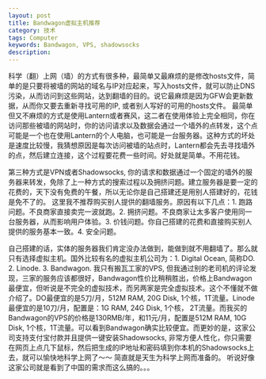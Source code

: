 ```yaml
---
layout: post
title: Bandwagon虚拟主机推荐 
category: 技术 
tags: Computer 
keywords: Bandwagon, VPS, shadowsocks
description: 
---
```


科学（翻）上网（墙）的方式有很多种，最简单又最麻烦的是修改hosts文件，简单的是只要将被墙的网站的域名与IP对应起来，写入hosts文件，就可以防止DNS污染，从而访问到这些网站，达到翻墙的目的。说它最麻烦是因为GFW会更新数据，从而你又要去重新寻找可用的IP, 或者别人写好的可用的hosts文件。
最简单但又不麻烦的方式是使用Lantern或者赛风，这二者在使用体验上完全相同，你在访问那些被墙的网站时，你的访问请求以及数据会通过一个墙外的点转发，这个点可能是一个也在使用Lantern的个人电脑，也可能是一台服务器。这种方式的坏处是速度比较慢，我猜想原因是每次访问被墙的站点时，Lantern都会先去寻找墙外的点，然后建立连接，这个过程要花费一些时间。好处就是简单。不用花钱。

第三种方式是VPN或者Shadowsocks, 你的请求和数据通过一个固定的墙外的服务器来转发，免除了上一种方式的搜索过程以及拥挤问题。建立服务器是要一定的花费的，天下没有免费的午餐，所以无论你是自己搭建还是用别人搭建好的，花钱是免不了的。
这里我不推荐购买别人提供的翻墙服务。原因有以下几点：1. 跑路问题。不良商家直接卖完一波就跑。2. 拥挤问题。不良商家让太多客户使用同一台服务器，从而影响用户体验。3. 价钱问题。你自己搭建的花费和直接购买别人提供的服务基本一致。4. 安全问题。

自己搭建的话，实体的服务器我们肯定没办法做到，能做到就不用翻墙了。那么就只有选择虚拟主机。国外比较有名的虚拟主机公司为：1. Digital Ocean, 简称DO. 2. Linode. 3. Bandwagon. 我只有搬瓦工家的VPS, 但我通过别的老司机的评论发现，三家的服务应该都很好，Bandwagon性价比稍稍胜出，价格上Bandwagon最便宜，但听说是不完全的虚拟技术，而另两家是完全虚拟技术。这个不懂就不做介绍了。DO最便宜的是5刀/月，512M RAM, 20G Disk, 1个核，1T流量。Linode最便宜的是10刀/月，配置是：1G RAM, 24G Disk, 1个核， 2T流量。而我买的Bandwagon的VPS的价格是130RMB/年，和11元/月，配置是512M RAM, 10G Disk, 1个核，1T流量。可以看到Bandwagon确实比较便宜。而更妙的是，这家公司支持支付宝付款并且提供一键安装Shadowsocks, 非常方便人性化，你只需要在网页上点几下鼠标，然后把生成的IP地址和密码填到你本机的Shadowsocks上去，就可以愉快地科学上网了～～ 简直就是天生为科学上网而准备的。 听说好像这家公司就是看到了中国的需求而这么搞的。。。




